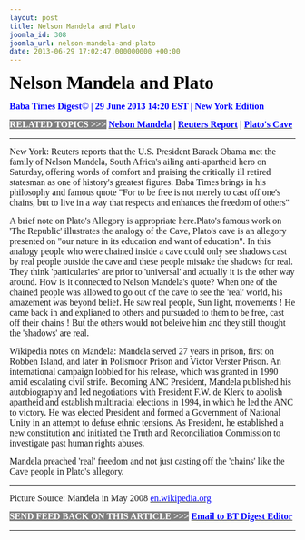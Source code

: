 ```yaml
---
layout: post
title: Nelson Mandela and Plato
joomla_id: 308
joomla_url: nelson-mandela-and-plato
date: 2013-06-29 17:02:47.000000000 +00:00
---
```

<p style="text-align: justify;"><span style="font-size: 24pt; color: #000000;"><strong><span style="font-family: book antiqua,palatino;"><span style="line-height: 115%;">Nelson Mandela and Plato<br /></span></span></strong></span></p>
<p style="text-align: justify;"><strong><span style="font-family: book antiqua,palatino; font-size: 12pt; color: #3366ff;"><span style="line-height: 115%;"><span style="color: #0000ff;">Baba Times Digest© | 29 June 2013 14:20 EST | New York Edition</span><br /></span></span></strong></p>
<p style="text-align: justify;"><strong><span style="font-family: book antiqua,palatino; font-size: 12pt; color: #3366ff;"><span style="line-height: 115%;"><span style="color: #000000;"><span style="background-color: #808080; color: #ffffff;">RELATED TOPICS &gt;&gt;&gt;</span> <a href="https://en.wikipedia.org/wiki/Nelson_Mandela#Artistic_tributes"><span style="color: #0000ff;"><span style="color: #0000ff;">Nelson Mandela</span></span></a><a href="http://abcnews.go.com/blogs/politics/2013/06/obama-urges-congress-to-pass-immigration-reform/"><span style="color: #0000ff;"><span style="color: #0000ff;"></span></span></a> | <a href="http://www.reuters.com/article/2013/06/29/us-obama-mandela-idUSBRE95S08220130629"><span style="color: #0000ff;"><span style="color: #0000ff;">Reuters Report</span></span></a> | <a href="http://en.wikipedia.org/wiki/Allegory_of_the_Cave"><span style="color: #0000ff;"><span style="color: #0000ff;">Plato's Cave</span></span></a><br /></span></span></span></strong></p>
<hr />
<p><span style="font-size: 12pt; font-family: book antiqua,palatino;"><span style="line-height: 115%;">New York: Reuters reports that the </span><span id="articleText"><span class="focusParagraph">U.S. President Barack Obama met the family of Nelson Mandela, South Africa's ailing anti-apartheid hero on Saturday, offering words of comfort and praising the critically ill retired statesman as one of history's greatest figures. Baba Times brings in his philosophy and famous quote "For to be free is not merely to cast off one's chains, but to live in a way that respects and enhances the freedom of others"&nbsp;<span class="bqQuoteLink"></span></span></span><br /></span></p>
<p><span style="font-size: 12pt; font-family: book antiqua,palatino;"><span><span class="focusParagraph">A brief note on Plato's Allegory is appropriate here.Plato's famous work on 'The Republic' illustrates the analogy of the Cave, Plato's cave is an allegory presented on "our nature in its education and want of education". In this analogy people who were chained inside a cave could only see shadows cast by real people outside the cave and these people mistake the shadows for real. They think 'particularies' are prior to 'universal' and actually it is the other way around. How is it connected to Nelson Mandela's quote? When one of the chained people was allowed to go out of the cave to see the 'real' world, his amazement was beyond belief. He saw real people, Sun light, movements ! He came back in and explianed to others and pursuaded to them to be free, cast off their chains ! But the others would not beleive him and they still thought the 'shadows' are real.</span></span></span></p>
<p><span style="font-size: 12pt; font-family: book antiqua,palatino;"><span><span class="focusParagraph">Wikipedia notes on Mandela: Mandela served 27 years in prison, first on Robben Island, and later in Pollsmoor Prison and Victor Verster Prison. An international campaign lobbied for his release, which was granted in 1990 amid escalating civil strife. Becoming ANC President, Mandela published his autobiography and led negotiations with President <span class="mw-redirect">F.W. de Klerk</span> to abolish apartheid and establish multiracial elections in 1994, in which he led the ANC to victory.&nbsp;He was elected President and formed a Government of National Unity in an attempt to defuse ethnic tensions. As President, he established a new constitution and initiated the Truth and Reconciliation Commission to investigate past human rights abuses. <br /></span></span></span></p>
<p><span style="font-size: 12pt; font-family: book antiqua,palatino;"><span><span class="focusParagraph">Mandela preached 'real' freedom and not just casting off the 'chains' like the Cave people in Plato's allegory.<br /></span></span></span></p>
<hr />
<p><span style="font-family: book antiqua,palatino; font-size: 12pt;">Picture Source:&nbsp;Mandela in May 2008 <a href="https://en.wikipedia.org/wiki/Nelson_Mandela#Artistic_tributes"><span style="color: #0000ff;"><span style="color: #0000ff;">en.wikipedia.org</span></span></a><span style="color: #0000ff;"><span style="color: #0000ff;"><span style="color: #000000;"></span></span></span></span></p>
<p><span style="font-family: book antiqua,palatino; font-size: 12pt;"><span style="color: #0000ff;"><span style="color: #0000ff;"><span style="font-size: 11pt; line-height: 115%; font-family: 'Book Antiqua','serif';"><strong><span style="font-family: book antiqua,palatino; font-size: 12pt; color: #3366ff;"><span style="line-height: 115%;"><span style="color: #000000;"><span style="background-color: #808080; color: #ffffff;">SEND FEED BACK ON THIS ARTICLE &gt;&gt;&gt;</span> <a href="mailto:thebabatimes@gmail.com"><span style="color: #0000ff;"><span style="color: #0000ff;">Email to BT Digest Editor</span></span></a><br /></span></span></span></strong></span></span></span></span></p>
<hr />
<p>&nbsp;</p>
